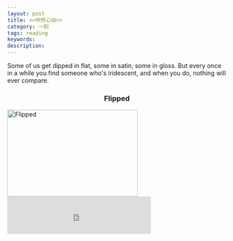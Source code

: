 ```yaml
---
layout: post
title: <<怦然心动>>
category: 一刻
tags: reading
keywords:
description:
---
```


Some of us get dipped in flat, some in satin, some in gloss. But every once in a while you find someone who's iridescent, and when you do, nothing will ever compare.

<h3 align = "center">Flipped</h3>

<img src="https://dn-yeungben.qbox.me/public/img/Flipped.png" width = "300" height = "200" alt="Flipped" align=center />

<iframe frameborder="no" border="0" marginwidth="0" marginheight="0" width=330 height=86 src="http://music.163.com/outchain/player?type=2&id=2175282&auto=1&height=66"></iframe>
